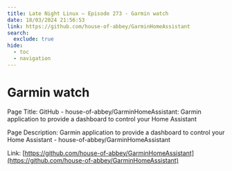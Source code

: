 ```yaml
---
title: Late Night Linux – Episode 273 - Garmin watch
date: 18/03/2024 21:56:53
link: https://github.com/house-of-abbey/GarminHomeAssistant
search:
  exclude: true
hide:
  - toc
  - navigation
---
```


# Garmin watch

Page Title: GitHub - house-of-abbey/GarminHomeAssistant: Garmin application to provide a dashboard to control your Home Assistant

Page Description: Garmin application to provide a dashboard to control your Home Assistant - house-of-abbey/GarminHomeAssistant 

Link: [https://github.com/house-of-abbey/GarminHomeAssistant](https://github.com/house-of-abbey/GarminHomeAssistant)